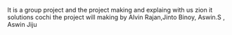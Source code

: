 It is a group project and the project making and explaing with us zion it solutions cochi
the project will making by Alvin Rajan,Jinto Binoy, Aswin.S , Aswin Jiju
